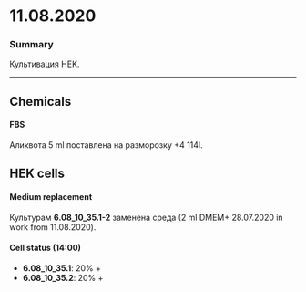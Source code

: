 11.08.2020
==========

### Summary
Культивация HEK.

---

## Chemicals
#### FBS
Аликвота 5 ml поставлена на разморозку +4 114l.


## HEK cells
#### Medium replacement
Культурам **6.08_10_35.1-2** заменена среда (2 ml DMEM+ 28.07.2020 in work from 11.08.2020).

#### Cell status (14:00)
- **6.08_10_35.1**: 20% +
- **6.08_10_35.2**: 20% +
